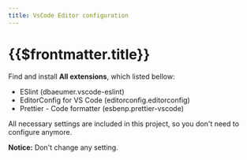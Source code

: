 ```yaml
---
title: VsCode Editor configuration
---
```


# {{$frontmatter.title}}

Find and install **All extensions**, which listed bellow:

- ESlint (dbaeumer.vscode-eslint)
- EditorConfig for VS Code (editorconfig.editorconfig)
- Prettier - Code formatter (esbenp.prettier-vscode)

All necessary settings are included in this project, so you don't need to configure anymore.

**Notice:** Don't change any setting.
